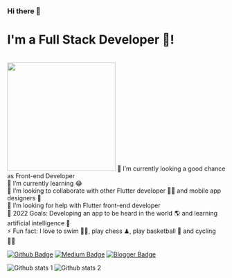### Hi there 👋


<h1> I'm a Full Stack Developer 🚀!</h1> <br/>
<img src="https://noclinks.net/assets/img/softwaredev.gif" style="width: 250px;">
🔭 I’m currently looking a good chance as Front-end Developer<br/>
🌱 I’m currently learning 😂<br/>
👯 I’m looking to collaborate with other Flutter developer 👩‍💻 and mobile app designers 🎨<br/>
🤔 I’m looking for help with Flutter front-end developer<br/>
🥅 2022 Goals: Developing an app to be heard in the world 🌎 and learning artificial intelligence 🤖<br/>
⚡ Fun fact: I love to swim 🏊‍♀️, play chess ♟, play basketball 🏀 and cycling 🚴‍♀️<br/>


[![Github Badge](https://img.shields.io/badge/-Github-000?style=quare&labelColor=000&logo=Github&logoColor=white&link=link)](https://github.com/ersan80?tab=repositories) 
[![Medium Badge](https://img.shields.io/badge/-Medium-757575?style=flat-quare&labelColor=757575&logo=Medium&logoColor=white&link=link)](https://medium.com/) 
[![Blogger Badge](https://img.shields.io/badge/-Blogger-FF9800?style=flat-quare&labelColor=FF9800&logo=Blogger&logoColor=white&link=link)](link) <br/>

![Github stats 1](https://github-readme-stats.vercel.app/api?username=ersan80&show_icons=true&theme=gradient) 
![Github stats 2](https://github-readme-stats.vercel.app/api?username=ersan80&show_icons=true&theme=radical)
